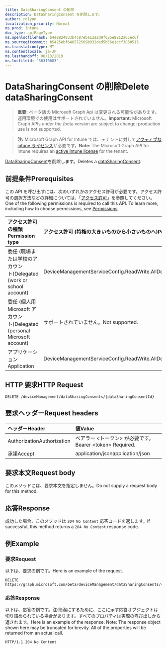 ```yaml
---
title: DataSharingConsent の削除
description: DataSharingConsent を削除します。
author: rolyon
localization_priority: Normal
ms.prod: Intune
doc_type: apiPageType
ms.openlocfilehash: b4e8824833b4c87eba12a2d9f625e8812a65ec6f
ms.sourcegitcommit: b5425ebf648572569b032ded5b56e1dcf3830515
ms.translationtype: MT
ms.contentlocale: ja-JP
ms.lasthandoff: 08/13/2019
ms.locfileid: "36310683"
---
```

# <a name="delete-datasharingconsent"></a><span data-ttu-id="11d18-103">DataSharingConsent の削除</span><span class="sxs-lookup"><span data-stu-id="11d18-103">Delete dataSharingConsent</span></span>

> <span data-ttu-id="11d18-104">**重要:** ベータ版の Microsoft Graph Api は変更される可能性があります。運用環境での使用はサポートされていません。</span><span class="sxs-lookup"><span data-stu-id="11d18-104">**Important:** Microsoft Graph APIs under the /beta version are subject to change; production use is not supported.</span></span>

> <span data-ttu-id="11d18-105">**注:** Microsoft Graph API for Intune では、テナントに対して[アクティブな intune ライセンス](https://go.microsoft.com/fwlink/?linkid=839381)が必要です。</span><span class="sxs-lookup"><span data-stu-id="11d18-105">**Note:** The Microsoft Graph API for Intune requires an [active Intune license](https://go.microsoft.com/fwlink/?linkid=839381) for the tenant.</span></span>

<span data-ttu-id="11d18-106">[DataSharingConsent](../resources/intune-devices-datasharingconsent.md)を削除します。</span><span class="sxs-lookup"><span data-stu-id="11d18-106">Deletes a [dataSharingConsent](../resources/intune-devices-datasharingconsent.md).</span></span>

## <a name="prerequisites"></a><span data-ttu-id="11d18-107">前提条件</span><span class="sxs-lookup"><span data-stu-id="11d18-107">Prerequisites</span></span>
<span data-ttu-id="11d18-p101">この API を呼び出すには、次のいずれかのアクセス許可が必要です。アクセス許可の選択方法などの詳細については、「[アクセス許可](/graph/permissions-reference)」を参照してください。</span><span class="sxs-lookup"><span data-stu-id="11d18-p101">One of the following permissions is required to call this API. To learn more, including how to choose permissions, see [Permissions](/graph/permissions-reference).</span></span>

|<span data-ttu-id="11d18-110">アクセス許可の種類</span><span class="sxs-lookup"><span data-stu-id="11d18-110">Permission type</span></span>|<span data-ttu-id="11d18-111">アクセス許可 (特権の大きいものから小さいものへ)</span><span class="sxs-lookup"><span data-stu-id="11d18-111">Permissions (from most to least privileged)</span></span>|
|:---|:---|
|<span data-ttu-id="11d18-112">委任 (職場または学校のアカウント)</span><span class="sxs-lookup"><span data-stu-id="11d18-112">Delegated (work or school account)</span></span>|<span data-ttu-id="11d18-113">DeviceManagementServiceConfig.ReadWrite.All</span><span class="sxs-lookup"><span data-stu-id="11d18-113">DeviceManagementServiceConfig.ReadWrite.All</span></span>|
|<span data-ttu-id="11d18-114">委任 (個人用 Microsoft アカウント)</span><span class="sxs-lookup"><span data-stu-id="11d18-114">Delegated (personal Microsoft account)</span></span>|<span data-ttu-id="11d18-115">サポートされていません。</span><span class="sxs-lookup"><span data-stu-id="11d18-115">Not supported.</span></span>|
|<span data-ttu-id="11d18-116">アプリケーション</span><span class="sxs-lookup"><span data-stu-id="11d18-116">Application</span></span>|<span data-ttu-id="11d18-117">DeviceManagementServiceConfig.ReadWrite.All</span><span class="sxs-lookup"><span data-stu-id="11d18-117">DeviceManagementServiceConfig.ReadWrite.All</span></span>|

## <a name="http-request"></a><span data-ttu-id="11d18-118">HTTP 要求</span><span class="sxs-lookup"><span data-stu-id="11d18-118">HTTP Request</span></span>
<!-- {
  "blockType": "ignored"
}
-->
``` http
DELETE /deviceManagement/dataSharingConsents/{dataSharingConsentId}
```

## <a name="request-headers"></a><span data-ttu-id="11d18-119">要求ヘッダー</span><span class="sxs-lookup"><span data-stu-id="11d18-119">Request headers</span></span>
|<span data-ttu-id="11d18-120">ヘッダー</span><span class="sxs-lookup"><span data-stu-id="11d18-120">Header</span></span>|<span data-ttu-id="11d18-121">値</span><span class="sxs-lookup"><span data-stu-id="11d18-121">Value</span></span>|
|:---|:---|
|<span data-ttu-id="11d18-122">Authorization</span><span class="sxs-lookup"><span data-stu-id="11d18-122">Authorization</span></span>|<span data-ttu-id="11d18-123">ベアラー &lt;トークン&gt; が必要です。</span><span class="sxs-lookup"><span data-stu-id="11d18-123">Bearer &lt;token&gt; Required.</span></span>|
|<span data-ttu-id="11d18-124">承諾</span><span class="sxs-lookup"><span data-stu-id="11d18-124">Accept</span></span>|<span data-ttu-id="11d18-125">application/json</span><span class="sxs-lookup"><span data-stu-id="11d18-125">application/json</span></span>|

## <a name="request-body"></a><span data-ttu-id="11d18-126">要求本文</span><span class="sxs-lookup"><span data-stu-id="11d18-126">Request body</span></span>
<span data-ttu-id="11d18-127">このメソッドには、要求本文を指定しません。</span><span class="sxs-lookup"><span data-stu-id="11d18-127">Do not supply a request body for this method.</span></span>

## <a name="response"></a><span data-ttu-id="11d18-128">応答</span><span class="sxs-lookup"><span data-stu-id="11d18-128">Response</span></span>
<span data-ttu-id="11d18-129">成功した場合、このメソッドは `204 No Content` 応答コードを返します。</span><span class="sxs-lookup"><span data-stu-id="11d18-129">If successful, this method returns a `204 No Content` response code.</span></span>

## <a name="example"></a><span data-ttu-id="11d18-130">例</span><span class="sxs-lookup"><span data-stu-id="11d18-130">Example</span></span>

### <a name="request"></a><span data-ttu-id="11d18-131">要求</span><span class="sxs-lookup"><span data-stu-id="11d18-131">Request</span></span>
<span data-ttu-id="11d18-132">以下は、要求の例です。</span><span class="sxs-lookup"><span data-stu-id="11d18-132">Here is an example of the request.</span></span>
``` http
DELETE https://graph.microsoft.com/beta/deviceManagement/dataSharingConsents/{dataSharingConsentId}
```

### <a name="response"></a><span data-ttu-id="11d18-133">応答</span><span class="sxs-lookup"><span data-stu-id="11d18-133">Response</span></span>
<span data-ttu-id="11d18-p102">以下は、応答の例です。注:簡潔にするために、ここに示す応答オブジェクトは切り詰められている場合があります。すべてのプロパティは実際の呼び出しから返されます。</span><span class="sxs-lookup"><span data-stu-id="11d18-p102">Here is an example of the response. Note: The response object shown here may be truncated for brevity. All of the properties will be returned from an actual call.</span></span>
``` http
HTTP/1.1 204 No Content
```






